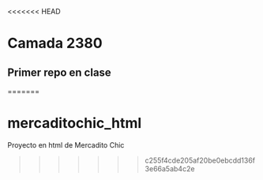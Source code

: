 <<<<<<< HEAD
# Camada 2380
## Primer repo en clase
=======
# mercaditochic_html
Proyecto en html de Mercadito Chic
>>>>>>> c255f4cde205af20be0ebcdd136f3e66a5ab4c2e
